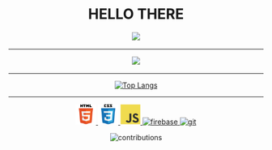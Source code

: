 <div align="center">

# HELLO THERE

<!--
![nxCSDi](https://user-images.githubusercontent.com/99393019/206869729-f2fde5fc-b6ba-425d-975b-a4183c3b75cf.gif)
-->

<picture>
<source
  srcset="https://github-readme-stats.vercel.app/api?username=uzeyir-yariz&show_icons=true&theme=highcontrast"
  media="(prefers-color-scheme: dark)"
/>
<source
  srcset="https://github-readme-stats.vercel.app/api?username=uzeyir-yariz&show_icons=true&theme=highcontrast"
  media="(prefers-color-scheme: light), (prefers-color-scheme: no-preference)"
/>
<img src="https://github-readme-stats.vercel.app/api?username=uzeyir-yariz&show_icons=true&theme=highcontrast"/>
</picture>

---

<a href="https://evrimagaci.org/ton618-evrenin-bilinen-en-buyuk-kara-deligi-10421"><img src="https://user-images.githubusercontent.com/99393019/206869729-f2fde5fc-b6ba-425d-975b-a4183c3b75cf.gif"></a>

---

[![Top Langs](https://github-readme-stats.vercel.app/api/top-langs/?username=uzeyir-yariz&layout=compact_icons=true&theme=highcontrast)](https://github.com/uzeyir-yariz)

---
<!-- 
[![Readme Card](https://github-readme-stats.vercel.app/api/pin/?username=uzeyir-yariz&repo=proje&icons=true&theme=highcontrast)](https://github.com/uzeyir-yariz/proje)
[![Readme Card](https://github-readme-stats.vercel.app/api/pin/?username=uzeyir-yariz&repo=Asther&icons=true&theme=highcontrast)](https://github.com/uzeyir-yariz/Asther) -->

<a href="https://www.w3.org/html/" target="_blank" rel="noreferrer"> <img src="https://raw.githubusercontent.com/devicons/devicon/master/icons/html5/html5-original-wordmark.svg" alt="html5" width="40" height="40"/> </a> 
<a href="https://www.w3schools.com/css/" target="_blank" rel="noreferrer"> <img src="https://raw.githubusercontent.com/devicons/devicon/master/icons/css3/css3-original-wordmark.svg" alt="css3" width="40" height="40"/> </a>
<a href="https://developer.mozilla.org/en-US/docs/Web/JavaScript" target="_blank" rel="noreferrer"> <img src="https://raw.githubusercontent.com/devicons/devicon/master/icons/javascript/javascript-original.svg" alt="javascript" width="40" height="40"/> </a> 
<a href="https://firebase.google.com/" target="_blank" rel="noreferrer"> <img src="https://www.vectorlogo.zone/logos/firebase/firebase-icon.svg" alt="firebase" width="40" height="40"/> </a> 
<a href="https://git-scm.com/" target="_blank" rel="noreferrer"> <img src="https://www.vectorlogo.zone/logos/git-scm/git-scm-icon.svg" alt="git" width="40" height="40"/> </a> 



![contributions](https://user-images.githubusercontent.com/99393019/206873716-60aacef7-7215-4d39-9f42-f09b568f2203.svg)

</div>
